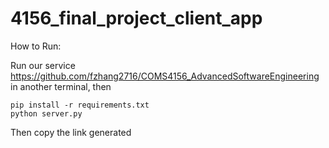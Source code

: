 # 4156_final_project_client_app

How to Run:

Run our service https://github.com/fzhang2716/COMS4156_AdvancedSoftwareEngineering in another terminal, then

```
pip install -r requirements.txt
python server.py
```
Then copy the link generated
